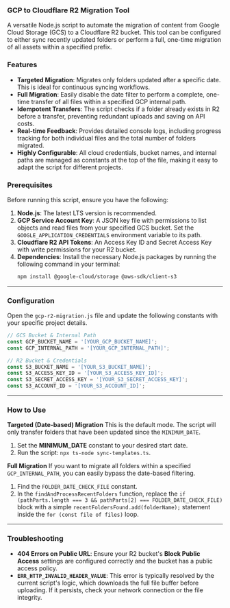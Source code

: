 ### **GCP to Cloudflare R2 Migration Tool**

A versatile Node.js script to automate the migration of content from Google Cloud Storage (GCS) to a Cloudflare R2 bucket. This tool can be configured to either sync recently updated folders or perform a full, one-time migration of all assets within a specified prefix.

### **Features**

  * **Targeted Migration**: Migrates only folders updated after a specific date. This is ideal for continuous syncing workflows.
  * **Full Migration**: Easily disable the date filter to perform a complete, one-time transfer of all files within a specified GCP internal path.
  * **Idempotent Transfers**: The script checks if a folder already exists in R2 before a transfer, preventing redundant uploads and saving on API costs.
  * **Real-time Feedback**: Provides detailed console logs, including progress tracking for both individual files and the total number of folders migrated.
  * **Highly Configurable**: All cloud credentials, bucket names, and internal paths are managed as constants at the top of the file, making it easy to adapt the script for different projects.

### **Prerequisites**

Before running this script, ensure you have the following:

1.  **Node.js**: The latest LTS version is recommended.
2.  **GCP Service Account Key**: A JSON key file with permissions to list objects and read files from your specified GCS bucket. Set the `GOOGLE_APPLICATION_CREDENTIALS` environment variable to its path.
3.  **Cloudflare R2 API Tokens**: An Access Key ID and Secret Access Key with write permissions for your R2 bucket.
4.  **Dependencies**: Install the necessary Node.js packages by running the following command in your terminal:
    ```bash
    npm install @google-cloud/storage @aws-sdk/client-s3
    ```

-----

### **Configuration**

Open the `gcp-r2-migration.js` file and update the following constants with your specific project details.

```typescript
// GCS Bucket & Internal Path
const GCP_BUCKET_NAME = '[YOUR_GCP_BUCKET_NAME]';
const GCP_INTERNAL_PATH = '[YOUR_GCP_INTERNAL_PATH]';

// R2 Bucket & Credentials
const S3_BUCKET_NAME = '[YOUR_S3_BUCKET_NAME]';
const S3_ACCESS_KEY_ID = '[YOUR_S3_ACCESS_KEY_ID]';
const S3_SECRET_ACCESS_KEY = '[YOUR_S3_SECRET_ACCESS_KEY]';
const S3_ACCOUNT_ID = '[YOUR_S3_ACCOUNT_ID]';
```

-----

### **How to Use**

**Targeted (Date-based) Migration**
This is the default mode. The script will only transfer folders that have been updated since the `MINIMUM_DATE`.

1.  Set the **MINIMUM\_DATE** constant to your desired start date.
2.  Run the script: `npx ts-node sync-templates.ts`.

**Full Migration**
If you want to migrate all folders within a specified `GCP_INTERNAL_PATH`, you can easily bypass the date-based filtering.

1.  Find the `FOLDER_DATE_CHECK_FILE` constant.
2.  In the `findAndProcessRecentFolders` function, replace the `if (pathParts.length === 3 && pathParts[2] === FOLDER_DATE_CHECK_FILE)` block with a simple `recentFoldersFound.add(folderName);` statement inside the `for (const file of files)` loop.

-----

### **Troubleshooting**

  * **404 Errors on Public URL**: Ensure your R2 bucket's **Block Public Access** settings are configured correctly and the bucket has a public access policy.
  * **`ERR_HTTP_INVALID_HEADER_VALUE`**: This error is typically resolved by the current script's logic, which downloads the full file buffer before uploading. If it persists, check your network connection or the file integrity.
